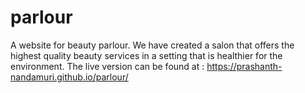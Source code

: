# parlour
A website for beauty parlour. We have created a salon that offers the highest quality beauty services in a setting that is healthier for the environment.
The live version can be found at : https://prashanth-nandamuri.github.io/parlour/
